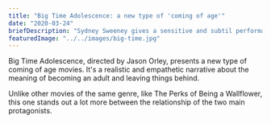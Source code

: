 ```yaml
---
title: "Big Time Adolescence: a new type of 'coming of age'"
date: "2020-03-24"
briefDescription: "Sydney Sweeney gives a sensitive and subtil performance on her newest work"
featuredImage: "../../images/big-time.jpg"
---
```


Big Time Adolescence, directed by Jason Orley, presents a new type of coming of age movies. It's a realistic and empathetic narrative about the meaning of becoming an adult and leaving things behind.

Unlike other movies of the same genre, like The Perks of Being a Wallflower, this one stands out a lot more between the relationship of the two main protagonists.
